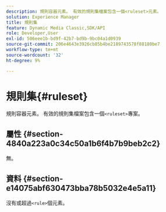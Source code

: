 ```yaml
---
description: 規則容器元素。 有效的規則集檔案包含一個<ruleset>元素。
solution: Experience Manager
title: 規則集
feature: Dynamic Media Classic,SDK/API
role: Developer,User
exl-id: 506eee1b-bd9f-42b7-bd9b-9bc04a1d0939
source-git-commit: 206e4643e3926cb85b4be2189743578f88180be7
workflow-type: tm+mt
source-wordcount: '32'
ht-degree: 9%

---
```


# 規則集{#ruleset}

規則容器元素。 有效的規則集檔案包含一個`<ruleset>`專案。

## 屬性 {#section-4840a223a0c34c50a1b6f4b7b9beb2c2}

無。

## 資料 {#section-e14075abf630473bba78b5032e4e5a11}

沒有或超過`<rule>`個元素。
